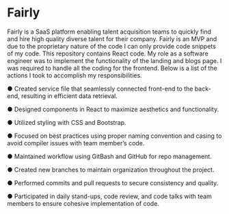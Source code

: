 # Fairly

Fairly is a SaaS platform enabling talent acquisition teams to quickly find and hire high quality diverse talent for their company. Fairly is an MVP and due to the proprietary nature of the code I can only provide code snippets of my code. This repository contains React code.
My role as a software engineer was to implement the functionality of the landing and blogs page. I was required to handle all the coding for the frontend. Below is a list of the actions I took to accomplish my responsibilities.

● Created service file that seamlessly connected front-end to the back-end, resulting in efficient data retrieval.

● Designed components in React to maximize aesthetics and functionality.

● Utilized styling with CSS and Bootstrap.

● Focused on best practices using proper naming convention and casing to avoid compiler issues with team member’s code.

● Maintained workflow using GitBash and GitHub for repo management.

● Created new branches to maintain organization throughout the project.

● Performed commits and pull requests to secure consistency and quality.

● Participated in daily stand-ups, code review, and code talks with team members to ensure cohesive implementation of code.
